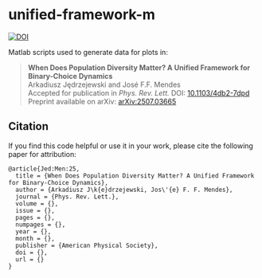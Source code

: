 # unified-framework-m
[![DOI](https://zenodo.org/badge/1085685919.svg)](https://doi.org/10.5281/zenodo.17474633)

Matlab scripts used to generate data for plots in:

> **When Does Population Diversity Matter? A Unified Framework for Binary-Choice Dynamics**  
> Arkadiusz Jędrzejewski and José F.F. Mendes  
> Accepted for publication in _Phys. Rev. Lett._ DOI: [10.1103/4db2-7dpd](https://doi.org/10.1103/4db2-7dpd)  
> Preprint available on arXiv: [arXiv:2507.03665](https://arxiv.org/abs/2507.03665)

## Citation
If you find this code helpful or use it in your work, please cite the following paper for attribution:
```
@article{Jed:Men:25,
  title = {When Does Population Diversity Matter? A Unified Framework for Binary-Choice Dynamics},
  author = {Arkadiusz J\k{e}drzejewski, Jos\'{e} F. F. Mendes},
  journal = {Phys. Rev. Lett.},
  volume = {},
  issue = {},
  pages = {},
  numpages = {},
  year = {},
  month = {},
  publisher = {American Physical Society},
  doi = {},
  url = {}
}
```
